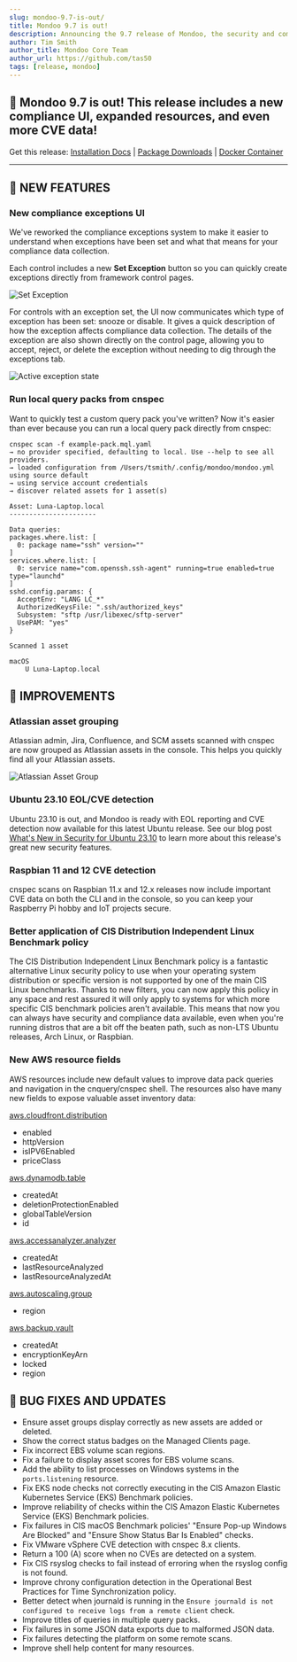 ```yaml
---
slug: mondoo-9.7-is-out/
title: Mondoo 9.7 is out!
description: Announcing the 9.7 release of Mondoo, the security and compliance platform that prioritizes risks that matter most in your infrastructure.
author: Tim Smith
author_title: Mondoo Core Team
author_url: https://github.com/tas50
tags: [release, mondoo]
---
```


## 🥳 Mondoo 9.7 is out! This release includes a new compliance UI, expanded resources, and even more CVE data!

Get this release: [Installation Docs](/cnspec/) | [Package Downloads](https://releases.mondoo.com/cnspec/) | [Docker Container](https://hub.docker.com/r/mondoo/cnspec)

---

## 🎉 NEW FEATURES

### New compliance exceptions UI

We've reworked the compliance exceptions system to make it easier to understand when exceptions have been set and what that means for your compliance data collection.

Each control includes a new **Set Exception** button so you can quickly create exceptions directly from framework control pages.

![Set Exception](/img/releases/2023-11-14-mondoo-9.7.0-is-out/set_exception.png)

For controls with an exception set, the UI now communicates which type of exception has been set: snooze or disable. It gives a quick description of how the exception affects compliance data collection. The details of the exception are also shown directly on the control page, allowing you to accept, reject, or delete the exception without needing to dig through the exceptions tab.

![Active exception state](/img/releases/2023-11-14-mondoo-9.7.0-is-out/active_exception_state.png)

### Run local query packs from cnspec

Want to quickly test a custom query pack you've written? Now it's easier than ever because you can run a local query pack directly from cnspec:

```text
cnspec scan -f example-pack.mql.yaml
→ no provider specified, defaulting to local. Use --help to see all providers.
→ loaded configuration from /Users/tsmith/.config/mondoo/mondoo.yml using source default
→ using service account credentials
→ discover related assets for 1 asset(s)

Asset: Luna-Laptop.local
----------------------

Data queries:
packages.where.list: [
  0: package name="ssh" version=""
]
services.where.list: [
  0: service name="com.openssh.ssh-agent" running=true enabled=true type="launchd"
]
sshd.config.params: {
  AcceptEnv: "LANG LC_*"
  AuthorizedKeysFile: ".ssh/authorized_keys"
  Subsystem: "sftp /usr/libexec/sftp-server"
  UsePAM: "yes"
}

Scanned 1 asset

macOS
    U Luna-Laptop.local
```

## 🧹 IMPROVEMENTS

### Atlassian asset grouping

Atlassian admin, Jira, Confluence, and SCM assets scanned with cnspec are now grouped as Atlassian assets in the console. This helps you quickly find all your Atlassian assets.

![Atlassian Asset Group](/img/releases/2023-11-14-mondoo-9.7.0-is-out/atlassian.png)

### Ubuntu 23.10 EOL/CVE detection

Ubuntu 23.10 is out, and Mondoo is ready with EOL reporting and CVE detection now available for this latest Ubuntu release. See our blog post [What's New in Security for Ubuntu 23.10](https://mondoo.com/blog/whats-new-in-security-for-ubuntu-23-10) to learn more about this release's great new security features.

### Raspbian 11 and 12 CVE detection

cnspec scans on Raspbian 11.x and 12.x releases now include important CVE data on both the CLI and in the console, so you can keep your Raspberry Pi hobby and IoT projects secure.

### Better application of CIS Distribution Independent Linux Benchmark policy

The CIS Distribution Independent Linux Benchmark policy is a fantastic alternative Linux security policy to use when your operating system distribution or specific version is not supported by one of the main CIS Linux benchmarks. Thanks to new filters, you can now apply this policy in any space and rest assured it will only apply to systems for which more specific CIS benchmark policies aren't available. This means that now you can always have security and compliance data available, even when you're running distros that are a bit off the beaten path, such as non-LTS Ubuntu releases, Arch Linux, or Raspbian.

### New AWS resource fields

AWS resources include new default values to improve data pack queries and navigation in the cnquery/cnspec shell. The resources also have many new fields to expose valuable asset inventory data:

[aws.cloudfront.distribution](/mql/resources/aws-pack/aws.cloudfront.distribution/)

- enabled
- httpVersion
- isIPV6Enabled
- priceClass

[aws.dynamodb.table](/mql/resources/aws-pack/aws.dynamodb.table/)

- createdAt
- deletionProtectionEnabled
- globalTableVersion
- id

[aws.accessanalyzer.analyzer](/mql/resources/aws-pack/aws.accessanalyzer.analyzer/)

- createdAt
- lastResourceAnalyzed
- lastResourceAnalyzedAt

[aws.autoscaling.group](/mql/resources/aws-pack/aws.autoscaling.group/)

- region

[aws.backup.vault](/mql/resources/aws-pack/aws.backup.vault/)

- createdAt
- encryptionKeyArn
- locked
- region

## 🐛 BUG FIXES AND UPDATES

- Ensure asset groups display correctly as new assets are added or deleted.
- Show the correct status badges on the Managed Clients page.
- Fix incorrect EBS volume scan regions.
- Fix a failure to display asset scores for EBS volume scans.
- Add the ability to list processes on Windows systems in the `ports.listening` resource.
- Fix EKS node checks not correctly executing in the CIS Amazon Elastic Kubernetes Service (EKS) Benchmark policies.
- Improve reliability of checks within the CIS Amazon Elastic Kubernetes Service (EKS) Benchmark policies.
- Fix failures in CIS macOS Benchmark policies' "Ensure Pop-up Windows Are Blocked" and "Ensure Show Status Bar Is Enabled" checks.
- Fix VMware vSphere CVE detection with cnspec 8.x clients.
- Return a 100 (A) score when no CVEs are detected on a system.
- Fix CIS rsyslog checks to fail instead of erroring when the rsyslog config is not found.
- Improve chrony configuration detection in the Operational Best Practices for Time Synchronization policy.
- Better detect when journald is running in the `Ensure journald is not configured to receive logs from a remote client` check.
- Improve titles of queries in multiple query packs.
- Fix failures in some JSON data exports due to malformed JSON data.
- Fix failures detecting the platform on some remote scans.
- Improve shell help content for many resources.
